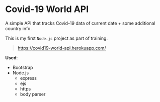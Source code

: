 # Covid-19 World API
A simple API that tracks Covid-19 data of current date + some additional country info. 

This is my first `Node.js` project as part of training. 

> https://covid19-world-api.herokuapp.com/

**Used**: 
- Bootstrap
- Node.js
  - express
  - ejs
  - https
  - body parser
